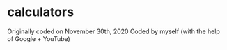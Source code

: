 # calculators

Originally coded on November 30th, 2020
Coded by myself (with the help of Google + YouTube)
